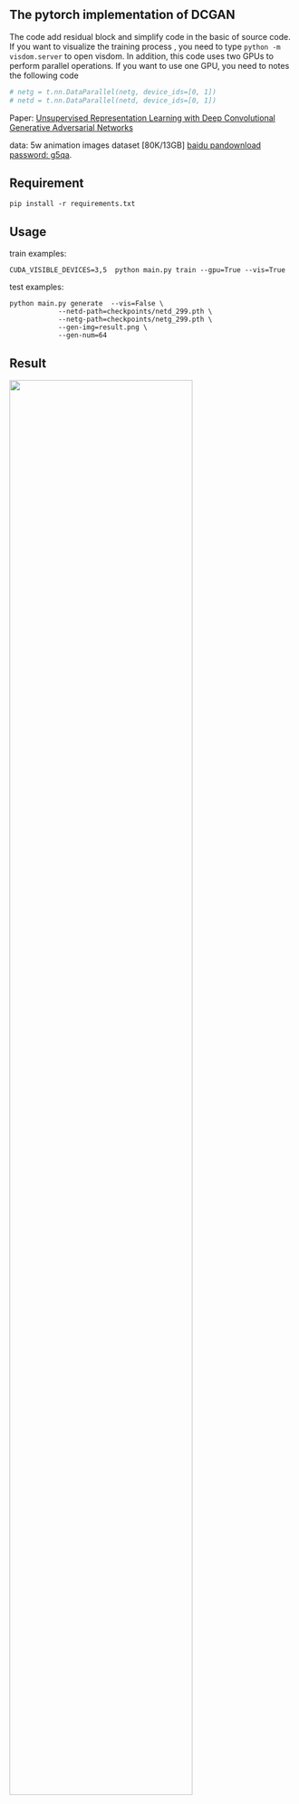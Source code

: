 ##  The pytorch implementation of DCGAN

The code add residual block and simplify code in the basic of source code. If you want to visualize the training process , you need to type `python -m visdom.server` to open visdom. In addition, this code uses two GPUs to perform parallel operations. If you want to use one GPU, you need to notes the following code

```python
# netg = t.nn.DataParallel(netg, device_ids=[0, 1])
# netd = t.nn.DataParallel(netd, device_ids=[0, 1])
```

Paper:  [Unsupervised Representation Learning with Deep Convolutional Generative Adversarial Networks ](https://arxiv.org/abs/1511.06434 ) 

data: 5w animation images dataset [80K/13GB] [baidu pandownload password: g5qa](https://pan.baidu.com/s/1eSifHcA ).

## Requirement

```
pip install -r requirements.txt
```



## Usage

train examples:

```
CUDA_VISIBLE_DEVICES=3,5  python main.py train --gpu=True --vis=True
```

test examples:

```
python main.py generate  --vis=False \
            --netd-path=checkpoints/netd_299.pth \
            --netg-path=checkpoints/netg_299.pth \
            --gen-img=result.png \
            --gen-num=64
```



## Result

<img src="http://m.qpic.cn/psb?/V12kySKV4IhBFe/Rj3FI7O2PPxAsjKOQmgPhcB8o0l3F6SQk2*NAhlIhVY!/b/dL8AAAAAAAAA&bo=EgMSAwAAAAADZ0I!&rf=viewer_4" width="80%" height="80%">

